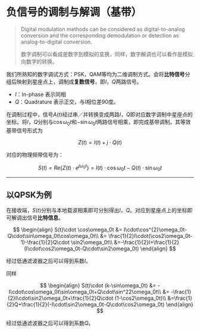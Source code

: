 # 负信号的调制与解调（基带）

> Digital modulation methods can be considered as digital-to-analog conversion and the corresponding demodulation or detection as analog-to-digital conversion.
>
> 数字调制可以看成是数字到模拟的变换，同样，数字解调也可以看作是模拟向数字的转换。

我们所熟知的数字调试方式：PSK，QAM等均为二维调制方式。会将**比特信号**分组后映射到星座点上，调制成**复数信号**，即*I*，*Q*两路信号。

- *I*：In-phase 表示同相
- *Q*：Quadrature 表示正交，与I相位差90度。

在调制过程中，信号$A(t)$经过串／并转换变成两路*I*，*Q*即对应数字调制中星座点的坐标。将*I*，*Q*分别与$\cos\omega_0t$和$-\sin\omega_0t$两路信号相乘，即完成基带调制。其等效基带信号形式为

$$
Z(t)=I(t)+j\cdot Q(t)
$$

对应的物理频带信号为：

$$
S(t)=Re\{Z(t)\cdot e^{j\omega_0t}\}=I(t)\cdot \cos\omega_0t-Q(t)\cdot\sin \omega_0t
$$

----------

## 以QPSK为例

在接收端，$S(t)$分别与本地载波相乘即可分别得出*I*，*Q*。对应到星座点上的坐标即可解调出信号**比特信息**。

$$
\begin{align}
S(t)\cdot \cos\omega_0t &= I\cdot\cos^{2}\omega_0t-Q\cdot\sin\omega_0t\cos\omega_0t\\
&= \frac{1}{2}I\cdot(\cos2\omega_0t-1)-\frac{1}{2}Q\cdot \sin2\omega_0t\\
&=-\frac{1}{2}I+\frac{1}{2}(I\cdot\cos2\omega_0t-Q\cdot\sin2\omega_0t)
\end{align}
$$

经过低通滤波器之后可以得到系数*I*。

同样

$$
\begin{align}
S(t)\cdot (k-\sin\omega_0t) &= -I\cdot\cos\omega_0t\sin\omega_0t+Q\cdot\sin^22\omega_0t\\
&= -\frac{1}{2}I\cdot\sin2\omega_0t+\frac{1}{2}Q\cdot (1-\cos2\omega_0t)\\
&=\frac{1}{2}Q+\frac{1}{2}(-I\cdot\sin2\omega_0t-Q\cdot\cos2\omega_0t)
\end{align}
$$

经过低通滤波器之后可以得到系数*Q*。

